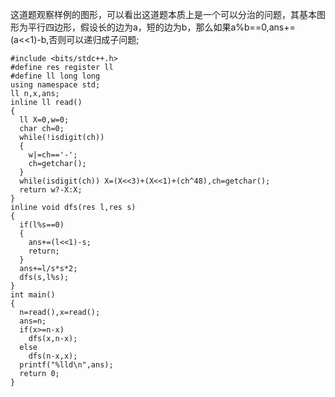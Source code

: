 这道题观察样例的图形，可以看出这道题本质上是一个可以分治的问题，其基本图形为平行四边形，假设长的边为a，短的边为b，那么如果a%b==0,ans+=(a<<1)-b,否则可以递归成子问题;
```
#include <bits/stdc++.h>
#define res register ll
#define ll long long
using namespace std;
ll n,x,ans;
inline ll read()
{
  ll X=0,w=0;
  char ch=0;
  while(!isdigit(ch))
  {
    w|=ch=='-';
    ch=getchar();
  }
  while(isdigit(ch)) X=(X<<3)+(X<<1)+(ch^48),ch=getchar();
  return w?-X:X;
}
inline void dfs(res l,res s)
{
  if(l%s==0)
  {
    ans+=(l<<1)-s;
    return;
  }
  ans+=l/s*s*2;
  dfs(s,l%s);
}
int main()
{
  n=read(),x=read();
  ans=n;
  if(x>=n-x)
    dfs(x,n-x);
  else
    dfs(n-x,x);
  printf("%lld\n",ans);
  return 0;
}
```